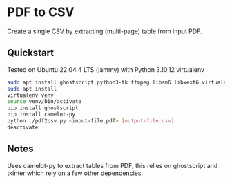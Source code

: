 # PDF to CSV 

Create a single CSV by extracting (multi-page) table from input PDF.

## Quickstart

Tested on Ubuntu 22.04.4 LTS (jammy) with Python 3.10.12 virtualenv

```sh
sudo apt install ghostscript python3-tk ffmpeg libsm6 libxext6 virtualenv
sudo apt install 
virtualenv venv
source venv/bin/activate
pip install ghostscript
pip install camelot-py
python ./pdf2csv.py <input-file.pdf> [output-file.csv]
deactivate
```

## Notes

Uses camelot-py to extract tables from PDF, this relies on ghostscript and
tkinter which rely on a few other dependencies.
